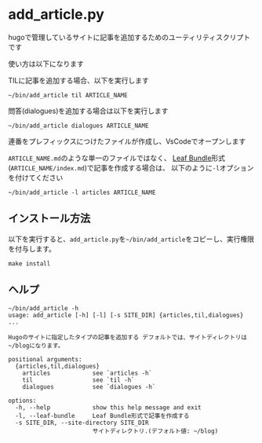 # add_article.py

hugoで管理しているサイトに記事を追加するためのユーティリティスクリプトです

使い方は以下になります

TILに記事を追加する場合、以下を実行します

```shell
~/bin/add_article til ARTICLE_NAME
```

問答(dialogues)を追加する場合は以下を実行します

```shell
~/bin/add_article dialogues ARTICLE_NAME
```

連番をプレフィックスにつけたファイルが作成し、VsCodeでオープンします

`ARTICLE_NAME.md`のような単一のファイルではなく、
[Leaf Bundle](https://gohugo.io/content-management/page-bundles/)形式(`ARTICLE_NAME/index.md`)で記事を作成する場合は、
以下のように`-l`オプションを付けてください

```shell
~/bin/add_article -l articles ARTICLE_NAME
```

## インストール方法

以下を実行すると、`add_article.py`を`~/bin/add_article`をコピーし、実行権限を付与します。

```shell
make install
```

## ヘルプ

```shell
~/bin/add_article -h
usage: add_article [-h] [-l] [-s SITE_DIR] {articles,til,dialogues} ...

Hugoのサイトに指定したタイプの記事を追加する デフォルトでは、サイトディレクトリは~/blogになります。

positional arguments:
  {articles,til,dialogues}
    articles            see `articles -h`
    til                 see `til -h`
    dialogues           see `dialogues -h`

options:
  -h, --help            show this help message and exit
  -l, --leaf-bundle     Leaf Bundle形式で記事を作成する
  -s SITE_DIR, --site-directory SITE_DIR
                        サイトディレクトリ.(デフォルト値: ~/blog)
```
